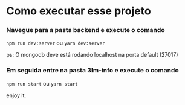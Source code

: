 # Como executar esse projeto

### Navegue para a pasta backend e execute o comando

`npm run dev:server`
ou
`yarn dev:server`

ps: O mongodb deve está rodando localhost na porta default (27017)

### Em seguida entre na pasta 3lm-info e execute o comando

`npm run start`
ou
`yarn start`

enjoy it.
